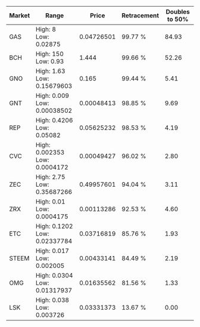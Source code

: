 | Market | Range | Price| Retracement | Doubles to 50% |
| --- | --- | --- | --- | --- |
| GAS | High: 8<br />Low: 0.02875 | 0.04726501 | 99.77 % | 84.93 |
| BCH | High: 150<br />Low: 0.93 | 1.444 | 99.66 % | 52.26 |
| GNO | High: 1.63<br />Low: 0.15679603 | 0.165 | 99.44 % | 5.41 |
| GNT | High: 0.009<br />Low: 0.00038502 | 0.00048413 | 98.85 % | 9.69 |
| REP | High: 0.4206<br />Low: 0.05082 | 0.05625232 | 98.53 % | 4.19 |
| CVC | High: 0.002353<br />Low: 0.0004172 | 0.00049427 | 96.02 % | 2.80 |
| ZEC | High: 2.75<br />Low: 0.35687266 | 0.49957601 | 94.04 % | 3.11 |
| ZRX | High: 0.01<br />Low: 0.0004175 | 0.00113286 | 92.53 % | 4.60 |
| ETC | High: 0.1202<br />Low: 0.02337784 | 0.03716819 | 85.76 % | 1.93 |
| STEEM | High: 0.017<br />Low: 0.002005 | 0.00433141 | 84.49 % | 2.19 |
| OMG | High: 0.0304<br />Low: 0.01317937 | 0.01635562 | 81.56 % | 1.33 |
| LSK | High: 0.038<br />Low: 0.003726 | 0.03331373 | 13.67 % | 0.00 |
